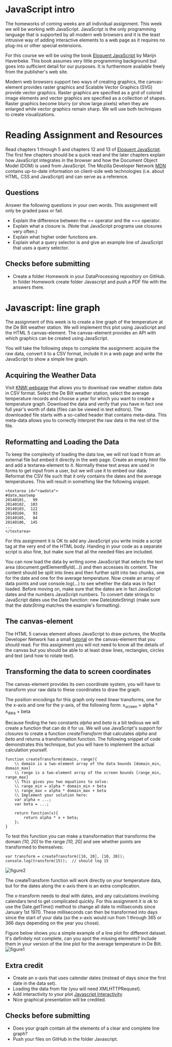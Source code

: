 # JavaScript intro

The homeworks of coming weeks are all individual assignment. 
This week we will be working with JavaScript. JavaScript is the only programming language that is supported by
all modern web browsers and it is the least intrusive way of adding 
interactive elements to a web page as it requires no plug-ins or other
special extensions.

For this course we will be using the book [Eloquent JavaScript] by 
Marijn Haverbeke. This book assumes very little programming background but
goes into sufficient detail for our purposes. It is furthermore available
freely from the publisher's web site. 

Modern web browsers support two ways of creating graphics, the 
canvas-element provides raster graphics and Scalable Vector
Graphics (SVG) provide vector graphics. Raster graphics are specified as
a grid of colored image elements and vector graphics are specified as
a collection of shapes. Raster graphics become blurry (or show large
pixels) when they are enlarged while vector graphics remain sharp. We will
use both techniques to create visualizations.

[Eloquent JavaScript]: http://eloquentjavascript.net/

# Reading Assignment and Resources

Read chapters 1 through 5 and chapters 12 and 13 of [Eloquent 
JavaScript]. The first few chapters should be a quick read and the later chapters
explain how JavaScript integrates in the browser and how the Document
Object Model (DOM) is used from JavaScript. The Mozilla Developer 
Network [MDN] contains up-to-date information on client-side web technologies (i.e. about HTML,
CSS and JavaScript) and can serve as a reference. 

[MDN]: https://developer.mozilla.org

## Questions
Answer the following questions in your own words. This assignment will
only be graded pass or fail. 

* Explain the difference between the == operator and the === operator.
* Explain what a closure is. (Note that JavaScript programs use closures very often.)
* Explain what higher order functions are.
* Explain what a query selector is and give an example line of JavaScript that uses a query selector.

## Checks before submitting

* Create a folder Homework in your DataProcessing repository on GitHub. In folder Homework create folder Javascript and push a PDF file with the answers there.


# Javascript: line graph 

The assignment of this week is to create a line graph of
the temperature at the De Bilt weather station. We will implement this plot using JavaScript and the HTML 5 
canvas-element. The canvas-element provides an API with which graphics can be created using JavaScript. 

You will take the following steps to complete the assignment: acquire the raw data, convert it to
a CSV format, include it in a web page and write the JavaScript to show a simple line graph.


## Acquiring the Weather Data
Visit [KNMI webpage] that allows you to download raw weather station data in
CSV format. Select the De Bilt weather station, select the average temperature
records and choose a year for which you want to create a temperature 
graph. Download the data and verify that you have in fact one full year's
worth of data (files can be viewed in text editors). The downloaded 
file starts with a so-called header that contains meta-data. This
meta-data allows you to correctly interpret the raw data in the rest of the file.

[KNMI webpage]: http://projects.knmi.nl/klimatologie/daggegevens/selectie.cgi


## Reformatting and Loading the Data

To keep the complexity of loading the data low, we will not load it 
from an external file but embed it directly in the web page.
Create an empty html file and add a textarea-element to it. Normally 
these text areas are used in forms to get input from a user, but we will use
it to embed our data. Reformat the CSV file such that it only contains the
dates and the average temperatures. This will result in something like the
following snippet.

	<textarea id="rawdata">
	#date,maxtemp
	20140101,   99  
	20140102,  103 
	20140103,  122 
	20140104,   93  
	20140105,   84  
	20140106,  145 
	...
	</textarea>

For this assignment it is OK to add any JavaScript you write inside a script
tag at the very end of the HTML body. Handing in your code as a separate
script is also fine, but make sure that all the needed files are included.

You can now load the data by writing some JavaScript that selects
the text area (document.getElementById(...)) and then 
accesses its content. The content should be split 
into lines and then further split into two chunks, one for the date and
one for the average temperature. Now create an array of data points 
and use console.log(...) to see whether the data was in fact
loaded. Before moving on, make sure that the dates are in fact JavaScript
dates and the numbers JavaScript numbers. To convert date strings to
JavaScript dates use the Date function:
new Date(*dateString*) (make sure that the *dateString*
matches the example's formatting).

## The canvas-element

The HTML 5 canvas element allows JavaScript to draw pictures, the Mozilla
Developer Network has a small [tutorial] on the canvas-element that you should read. For this assignment you
will not need to know all the details of the canvas but you should be able 
to at least draw lines, rectangles, circles and text (and how to rotate text).

[tutorial]: https://developer.mozilla.org/en-US/docs/Web/API/CanvasRenderingContext2D

## Transforming the data to screen coordinates

The canvas-element provides its own coordinate system, you will have
to transform your raw data to these coordinates to draw the graph. 

The position encodings for this graph only need linear transforms, one for the x-axis and one for the y-axis, of the following form:
x<sub>screen</sub> = alpha * x<sub>data</sub> + beta 

Because finding the two constants *alpha* and *beta* is a bit tedious we will create a function that can do it for us. We will use JavaScript's support for *closures* to create a function *createTransform* that calculates *alpha* and *beta* and returns a transformation function. The following snippet of code demonstrates this technique, but you will have to implement the actual calculation yourself.

	function createTransform(domain, range){
		\\ domain is a two-element array of the data bounds [domain_min, domain_max]
		\\ range is a two-element array of the screen bounds [range_min, range_max]
		\\ This gives you two equations to solve:
		\\ range_min = alpha * domain_min + beta
		\\ range_max = alpha * domain_max + beta
 		\\ Implement your solution here:
 		var alpha = ...;
		var beta = ...;
		
		return function(x){
			return alpha * x + beta;
		};
	}
 
To test this function you can make a transformation that transforms the domain *[10, 20]* to the range *[10, 20]* and see whether points are transformed to themselves:

	var transform = createTransform([10, 20], [10, 20]);
 	console.log(transform(15));  // should log 15

![figure2](transformation.png) 

The createTransform function will work directly on your 
temperature data, but for the dates along the x-axis there is an extra 
complication.

The x-transform needs to deal with dates, and any calculations involving
calendars tend to get complicated quickly. For this assignment it is ok
to use the Date.getTime() method to change all date
to milliseconds since January 1st 1970. These milliseconds can
then be transformed into days since the start of your data (so the x-axis
would run from 1 through 365 or 366 days depending on the year you chose).

Figure below shows you a simple example of a line plot for different dataset. It's definitely not complete, can you spot the missing elements? Include them in your version of the line plot for the average temperature in De Bilt. 
![figure1](screenshot.png)

## Extra credit
* Create an x-axis that uses calendar dates (instead of days since the first date in the data set).
* Loading the data from file (you will need XMLHTTPRequest).
* Add interactivity to your plot [Javascript Interactivity]
* Nice graphical presentation will be credited.


## Checks before submitting

* Does your graph contain all the elements of a clear and complete line graph?
* Push your files on GitHub in the folder Javascript.

[guidlines]: guidlines.pdf
[Javascript Interactivity]:/homework/interactivity
